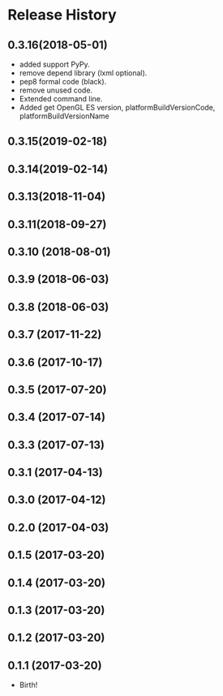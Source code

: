 Release History
===============


0.3.16(2018-05-01)
------------------
- added support PyPy.
- remove depend library (lxml optional).
- pep8 formal code (black).
- remove unused code.
- Extended command line.
- Added get OpenGL ES version, platformBuildVersionCode, platformBuildVersionName

0.3.15(2019-02-18)
------------------

0.3.14(2019-02-14)
------------------

0.3.13(2018-11-04)
------------------

0.3.11(2018-09-27)
------------------

0.3.10 (2018-08-01)
------------------

0.3.9 (2018-06-03)
------------------

0.3.8 (2018-06-03)
------------------

0.3.7 (2017-11-22)
------------------

0.3.6 (2017-10-17)
------------------

0.3.5 (2017-07-20)
------------------

0.3.4 (2017-07-14)
------------------

0.3.3 (2017-07-13)
------------------

0.3.1 (2017-04-13)
------------------

0.3.0 (2017-04-12)
------------------

0.2.0 (2017-04-03)
------------------

0.1.5 (2017-03-20)
------------------

0.1.4 (2017-03-20)
------------------

0.1.3 (2017-03-20)
------------------

0.1.2 (2017-03-20)
------------------

0.1.1 (2017-03-20)
------------------

-   Birth!
